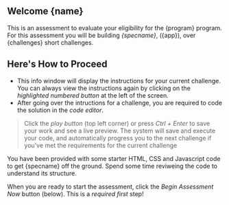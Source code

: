 ## Welcome {name}

This is an assessment to evaluate your eligibility for the {program} program.
For this assessment you will be building *{specname}*, ({app}), over {challenges} short challenges. 

## Here's How to Proceed

* This info window will display the instructions for your current challenge. You can always view the instructions again by clicking on the *highlighted numbered button* at the left of the screen.
* After going over the intructions for a challenge, you are required to code the solution in the *code editor*. 

> Click the *play button* (top left corner) or press *Ctrl + Enter* to save your work and see a live preview. The system will save and execute your code, and automatically progress you to the next challenge if you've met the requirements for the current challenge

You have been provided with some starter HTML, CSS and Javascript code to get {specname} off the ground. Spend some time reviweing the code to understand its structure. 

When you are ready to start the assessment, click the *Begin Assessment Now* button (below). This is a *required first* step! 
